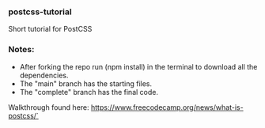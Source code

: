 ###  postcss-tutorial
Short tutorial for PostCSS

### Notes:
* After forking the repo run (npm install) in the terminal to download all the dependencies.
* The "main" branch has the starting files.
* The "complete" branch has the final code.

Walkthrough found here: https://www.freecodecamp.org/news/what-is-postcss/`